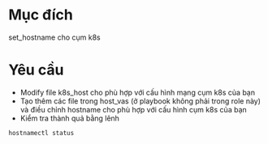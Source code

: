 # Mục đích
set_hostname cho cụm k8s
# Yêu cầu
- Modify file k8s_host cho phù hợp với cấu hình mạng cụm k8s của bạn
- Tạo thêm các file trong host_vas (ở playbook không phải trong role này) và điều chỉnh hostname cho phù hợp với cấu hình cụm k8s của bạn 
- Kiểm tra thành quả bằng lênh
```bash
hostnamectl status
```